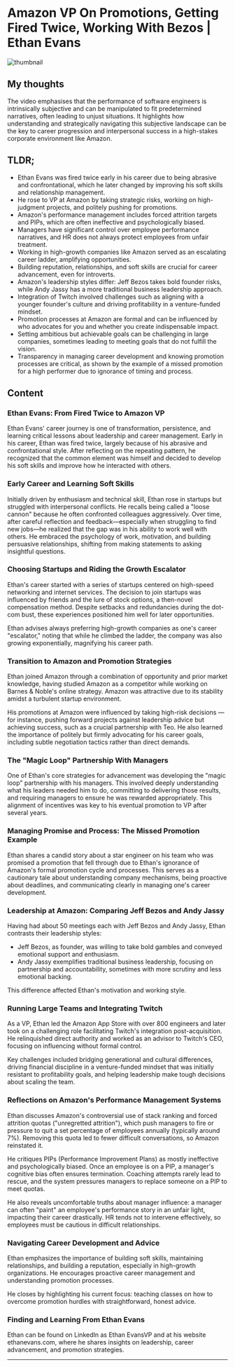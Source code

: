 # Amazon VP On Promotions, Getting Fired Twice, Working With Bezos | Ethan Evans
![thumbnail](https://i.ytimg.com/vi/40-ENZmqcz0/maxresdefault.jpg)

## My thoughts

The video emphasises that the performance of software engineers is intrinsically subjective and can be manipulated to fit predetermined narratives, often leading to unjust situations. It highlights how understanding and strategically navigating this subjective landscape can be the key to career progression and interpersonal success in a high-stakes corporate environment like Amazon.

## TLDR;
- Ethan Evans was fired twice early in his career due to being abrasive and confrontational, which he later changed by improving his soft skills and relationship management.
- He rose to VP at Amazon by taking strategic risks, working on high-judgment projects, and politely pushing for promotions.
- Amazon's performance management includes forced attrition targets and PIPs, which are often ineffective and psychologically biased.
- Managers have significant control over employee performance narratives, and HR does not always protect employees from unfair treatment.
- Working in high-growth companies like Amazon served as an escalating career ladder, amplifying opportunities.
- Building reputation, relationships, and soft skills are crucial for career advancement, even for introverts.
- Amazon's leadership styles differ: Jeff Bezos takes bold founder risks, while Andy Jassy has a more traditional business leadership approach.
- Integration of Twitch involved challenges such as aligning with a younger founder's culture and driving profitability in a venture-funded mindset.
- Promotion processes at Amazon are formal and can be influenced by who advocates for you and whether you create indispensable impact.
- Setting ambitious but achievable goals can be challenging in large companies, sometimes leading to meeting goals that do not fulfill the vision.
- Transparency in managing career development and knowing promotion processes are critical, as shown by the example of a missed promotion for a high performer due to ignorance of timing and process.





## Content

### Ethan Evans: From Fired Twice to Amazon VP

Ethan Evans' career journey is one of transformation, persistence, and learning critical lessons about leadership and career management. Early in his career, Ethan was fired twice, largely because of his abrasive and confrontational style. After reflecting on the repeating pattern, he recognized that the common element was himself and decided to develop his soft skills and improve how he interacted with others.

### Early Career and Learning Soft Skills

Initially driven by enthusiasm and technical skill, Ethan rose in startups but struggled with interpersonal conflicts. He recalls being called a "loose cannon" because he often confronted colleagues aggressively. Over time, after careful reflection and feedback—especially when struggling to find new jobs—he realized that the gap was in his ability to work well with others. He embraced the psychology of work, motivation, and building persuasive relationships, shifting from making statements to asking insightful questions.

### Choosing Startups and Riding the Growth Escalator

Ethan's career started with a series of startups centered on high-speed networking and internet services. The decision to join startups was influenced by friends and the lure of stock options, a then-novel compensation method. Despite setbacks and redundancies during the dot-com bust, these experiences positioned him well for later opportunities.

Ethan advises always preferring high-growth companies as one's career "escalator," noting that while he climbed the ladder, the company was also growing exponentially, magnifying his career path.

### Transition to Amazon and Promotion Strategies

Ethan joined Amazon through a combination of opportunity and prior market knowledge, having studied Amazon as a competitor while working on Barnes & Noble's online strategy. Amazon was attractive due to its stability amidst a turbulent startup environment.

His promotions at Amazon were influenced by taking high-risk decisions — for instance, pushing forward projects against leadership advice but achieving success, such as a crucial partnership with Teo. He also learned the importance of politely but firmly advocating for his career goals, including subtle negotiation tactics rather than direct demands.

### The "Magic Loop" Partnership With Managers

One of Ethan's core strategies for advancement was developing the "magic loop" partnership with his managers. This involved deeply understanding what his leaders needed him to do, committing to delivering those results, and requiring managers to ensure he was rewarded appropriately. This alignment of incentives was key to his eventual promotion to VP after several years.

### Managing Promise and Process: The Missed Promotion Example

Ethan shares a candid story about a star engineer on his team who was promised a promotion that fell through due to Ethan's ignorance of Amazon's formal promotion cycle and processes. This serves as a cautionary tale about understanding company mechanisms, being proactive about deadlines, and communicating clearly in managing one's career development.

### Leadership at Amazon: Comparing Jeff Bezos and Andy Jassy

Having had about 50 meetings each with Jeff Bezos and Andy Jassy, Ethan contrasts their leadership styles:

- Jeff Bezos, as founder, was willing to take bold gambles and conveyed emotional support and enthusiasm.
- Andy Jassy exemplifies traditional business leadership, focusing on partnership and accountability, sometimes with more scrutiny and less emotional backing.

This difference affected Ethan's motivation and working style.

### Running Large Teams and Integrating Twitch

As a VP, Ethan led the Amazon App Store with over 800 engineers and later took on a challenging role facilitating Twitch's integration post-acquisition. He relinquished direct authority and worked as an advisor to Twitch's CEO, focusing on influencing without formal control.

Key challenges included bridging generational and cultural differences, driving financial discipline in a venture-funded mindset that was initially resistant to profitability goals, and helping leadership make tough decisions about scaling the team.

### Reflections on Amazon's Performance Management Systems

Ethan discusses Amazon's controversial use of stack ranking and forced attrition quotas ("unregretted attrition"), which push managers to fire or pressure to quit a set percentage of employees annually (typically around 7%). Removing this quota led to fewer difficult conversations, so Amazon reinstated it.

He critiques PIPs (Performance Improvement Plans) as mostly ineffective and psychologically biased. Once an employee is on a PIP, a manager's cognitive bias often ensures termination. Coaching attempts rarely lead to rescue, and the system pressures managers to replace someone on a PIP to meet quotas.

He also reveals uncomfortable truths about manager influence: a manager can often "paint" an employee's performance story in an unfair light, impacting their career drastically. HR tends not to intervene effectively, so employees must be cautious in difficult relationships.

### Navigating Career Development and Advice

Ethan emphasizes the importance of building soft skills, maintaining relationships, and building a reputation, especially in high-growth organizations. He encourages proactive career management and understanding promotion processes.

He closes by highlighting his current focus: teaching classes on how to overcome promotion hurdles with straightforward, honest advice.

### Finding and Learning From Ethan Evans

Ethan can be found on LinkedIn as Ethan EvansVP and at his website ethanevans.com, where he shares insights on leadership, career advancement, and promotion strategies.

---
